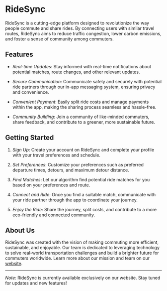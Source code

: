 # RideSync

RideSync is a cutting-edge platform designed to revolutionize the way people commute and share rides. By connecting users with similar travel routes, RideSync aims to reduce traffic congestion, lower carbon emissions, and foster a sense of community among commuters.

## Features

- *Real-time Updates*: Stay informed with real-time notifications about potential matches, route changes, and other relevant updates.

- *Secure Communication*: Communicate safely and securely with potential ride partners through our in-app messaging system, ensuring privacy and convenience.

- *Convenient Payment*: Easily split ride costs and manage payments within the app, making the sharing process seamless and hassle-free.

- *Community Building*: Join a community of like-minded commuters, share feedback, and contribute to a greener, more sustainable future.

## Getting Started

1. *Sign Up*: Create your account on RideSync and complete your profile with your travel preferences and schedule.

2. *Set Preferences*: Customize your preferences such as preferred departure times, detours, and maximum detour distance.

3. *Find Matches*: Let our algorithm find potential ride matches for you based on your preferences and route.

4. *Connect and Ride*: Once you find a suitable match, communicate with your ride partner through the app to coordinate your journey.

5. *Enjoy the Ride*: Share the journey, split costs, and contribute to a more eco-friendly and connected community.



## About Us

RideSync was created with the vision of making commuting more efficient, sustainable, and enjoyable. Our team is dedicated to leveraging technology to solve real-world transportation challenges and build a brighter future for commuters worldwide. Learn more about our mission and team on our [website](https://www.ridesync.com/about).

---

*Note*: RideSync is currently available exclusively on our website. Stay tuned for updates and new features!
